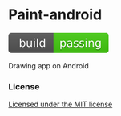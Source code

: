 # Paint-android
![Build](https://github.com/kirdmiv/TODO/blob/master/.github/workflows/build-passing.svg?branch=master)

Drawing app on Android

### License
[Licensed under the MIT license](LICENSE)
